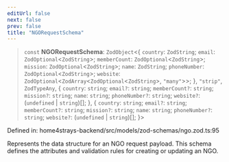 ```yaml
---
editUrl: false
next: false
prev: false
title: "NGORequestSchema"
---
```


> `const` **NGORequestSchema**: `ZodObject`\<\{ `country`: `ZodString`; `email`: `ZodOptional`\<`ZodString`\>; `memberCount`: `ZodOptional`\<`ZodString`\>; `mission`: `ZodOptional`\<`ZodString`\>; `name`: `ZodString`; `phoneNumber`: `ZodOptional`\<`ZodString`\>; `website`: `ZodOptional`\<`ZodArray`\<`ZodOptional`\<`ZodString`\>, `"many"`\>\>; \}, `"strip"`, `ZodTypeAny`, \{ `country`: `string`; `email?`: `string`; `memberCount?`: `string`; `mission?`: `string`; `name`: `string`; `phoneNumber?`: `string`; `website?`: (`undefined` \| `string`)[]; \}, \{ `country`: `string`; `email?`: `string`; `memberCount?`: `string`; `mission?`: `string`; `name`: `string`; `phoneNumber?`: `string`; `website?`: (`undefined` \| `string`)[]; \}\>

Defined in: home4strays-backend/src/models/zod-schemas/ngo.zod.ts:95

Represents the data structure for an NGO request payload.
This schema defines the attributes and validation rules for creating or updating an NGO.
